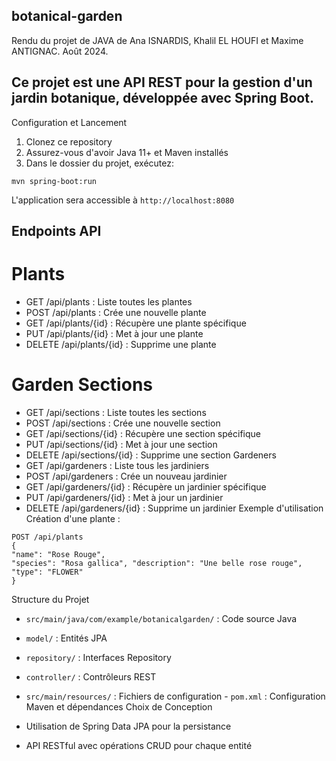 ## botanical-garden
Rendu du projet de JAVA de Ana ISNARDIS, Khalil EL HOUFI et Maxime ANTIGNAC.
Août 2024.

## Ce projet est une API REST pour la gestion d'un jardin botanique, développée avec Spring Boot.
Configuration et Lancement
1. Clonez ce repository
2. Assurez-vous d'avoir Java 11+ et Maven installés
3. Dans le dossier du projet, exécutez:
```
mvn spring-boot:run
```

L'application sera accessible à
`http://localhost:8080`

## Endpoints API
# Plants

* GET /api/plants : Liste toutes les plantes
* POST /api/plants : Crée une nouvelle plante
* GET /api/plants/{id} : Récupère une plante spécifique
* PUT /api/plants/{id} : Met à jour une plante
* DELETE /api/plants/{id} : Supprime une plante

# Garden Sections
* GET /api/sections : Liste toutes les sections
* POST /api/sections : Crée une nouvelle section
* GET /api/sections/{id} : Récupère une section spécifique
* PUT /api/sections/{id} : Met à jour une section
* DELETE /api/sections/{id} : Supprime une section Gardeners
* GET /api/gardeners : Liste tous les jardiniers
* POST /api/gardeners : Crée un nouveau jardinier
* GET /api/gardeners/{id} : Récupère un jardinier spécifique
* PUT /api/gardeners/{id} : Met à jour un jardinier
* DELETE /api/gardeners/{id} : Supprime un jardinier
Exemple d'utilisation
Création d'une plante : 
```
POST /api/plants
{
"name": "Rose Rouge",
"species": "Rosa gallica", "description": "Une belle rose rouge", "type": "FLOWER"
}
```

Structure du Projet
* `src/main/java/com/example/botanicalgarden/` : Code source Java
* `model/` : Entités JPA
* `repository/` : Interfaces Repository

* `controller/` : Contrôleurs REST
* `src/main/resources/` : Fichiers de configuration - `pom.xml` : Configuration Maven et dépendances
Choix de Conception
* Utilisation de Spring Data JPA pour la persistance
* API RESTful avec opérations CRUD pour chaque entité

